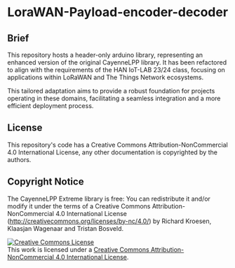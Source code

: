 # LoraWAN-Payload-encoder-decoder

## Brief
This repository hosts a header-only arduino library, representing an enhanced version of the original CayenneLPP library. It has been refactored to align with the requirements of the HAN IoT-LAB 23/24 class, focusing on applications within LoRaWAN and The Things Network ecosystems.

This tailored adaptation aims to provide a robust foundation for projects operating in these domains, facilitating a seamless integration and a more efficient deployment process. 

## License
This repository's code has a Creative Commons Attribution-NonCommercial 4.0 International License, any other documentation is copyrighted by the authors.  

## Copyright Notice
The CayenneLPP Extreme library is free: You can redistribute it and/or modify it under the terms of a Creative Commons Attribution-NonCommercial 4.0 International License (http://creativecommons.org/licenses/by-nc/4.0/) by Richard Kroesen, Klaasjan Wagenaar and Tristan Bosveld.

<a rel="license" href="http://creativecommons.org/licenses/by-nc/4.0/"><img alt="Creative Commons License" style="border-width:0" src="https://i.creativecommons.org/l/by-nc/4.0/88x31.png" /></a><br />This work is licensed under a <a rel="license" href="http://creativecommons.org/licenses/by-nc/4.0/">Creative Commons Attribution-NonCommercial 4.0 International License</a>.

